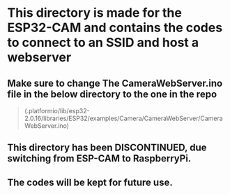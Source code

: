 # This directory is made for the ESP32-CAM and contains the codes to connect to an SSID and host a webserver

## Make sure to change The CameraWebServer.ino file in the below directory to the one in the repo
> (.platformio/lib/esp32-2.0.16/libraries/ESP32/examples/Camera/CameraWebServer/CameraWebServer.ino)

## This directory has been DISCONTINUED, due switching from ESP-CAM to RaspberryPi.
## The codes will be kept for future use.
